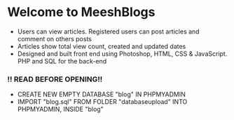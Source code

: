 # Welcome to MeeshBlogs
<ul>
  <li>
    Users can view articles. Registered users can post articles and comment on others posts
  </li>
  <li>
    Articles show total view count, created and updated dates
  </li>
  <li>
    Designed and built front end using Photoshop, HTML, CSS & JavaScript. PHP and SQL for the back-end
  </li>
</ul>

<h3>!! READ BEFORE OPENING!!</h3>
<ul>
  <li>
    CREATE NEW EMPTY DATABASE "blog" IN PHPMYADMIN
  </li>
  <li>
    IMPORT "blog.sql" FROM FOLDER "databaseupload" INTO PHPMYADMIN, INSIDE "blog"
  </li>
</ul>
